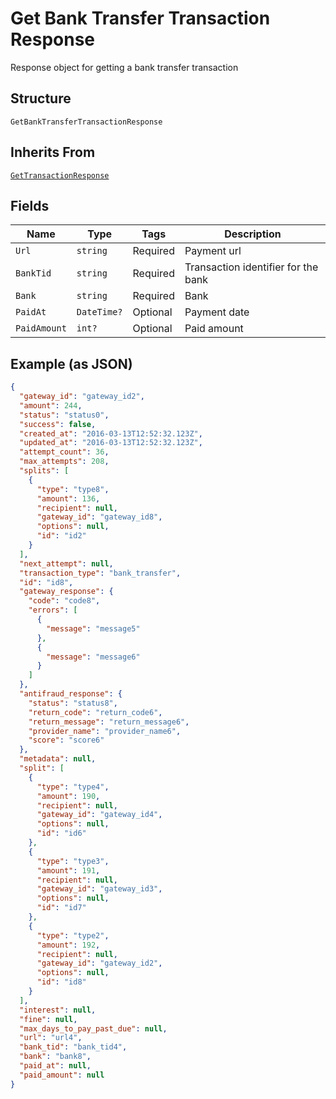 
# Get Bank Transfer Transaction Response

Response object for getting a bank transfer transaction

## Structure

`GetBankTransferTransactionResponse`

## Inherits From

[`GetTransactionResponse`](../../doc/models/get-transaction-response.md)

## Fields

| Name | Type | Tags | Description |
|  --- | --- | --- | --- |
| `Url` | `string` | Required | Payment url |
| `BankTid` | `string` | Required | Transaction identifier for the bank |
| `Bank` | `string` | Required | Bank |
| `PaidAt` | `DateTime?` | Optional | Payment date |
| `PaidAmount` | `int?` | Optional | Paid amount |

## Example (as JSON)

```json
{
  "gateway_id": "gateway_id2",
  "amount": 244,
  "status": "status0",
  "success": false,
  "created_at": "2016-03-13T12:52:32.123Z",
  "updated_at": "2016-03-13T12:52:32.123Z",
  "attempt_count": 36,
  "max_attempts": 208,
  "splits": [
    {
      "type": "type8",
      "amount": 136,
      "recipient": null,
      "gateway_id": "gateway_id8",
      "options": null,
      "id": "id2"
    }
  ],
  "next_attempt": null,
  "transaction_type": "bank_transfer",
  "id": "id8",
  "gateway_response": {
    "code": "code8",
    "errors": [
      {
        "message": "message5"
      },
      {
        "message": "message6"
      }
    ]
  },
  "antifraud_response": {
    "status": "status8",
    "return_code": "return_code6",
    "return_message": "return_message6",
    "provider_name": "provider_name6",
    "score": "score6"
  },
  "metadata": null,
  "split": [
    {
      "type": "type4",
      "amount": 190,
      "recipient": null,
      "gateway_id": "gateway_id4",
      "options": null,
      "id": "id6"
    },
    {
      "type": "type3",
      "amount": 191,
      "recipient": null,
      "gateway_id": "gateway_id3",
      "options": null,
      "id": "id7"
    },
    {
      "type": "type2",
      "amount": 192,
      "recipient": null,
      "gateway_id": "gateway_id2",
      "options": null,
      "id": "id8"
    }
  ],
  "interest": null,
  "fine": null,
  "max_days_to_pay_past_due": null,
  "url": "url4",
  "bank_tid": "bank_tid4",
  "bank": "bank8",
  "paid_at": null,
  "paid_amount": null
}
```

